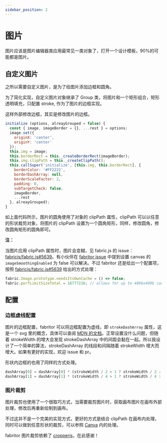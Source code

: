 ```yaml
---
sidebar_position: 2
---
```


# 图片

图片应该是图片编辑器类应用最常见一类对象了，打开一个设计模板，90%的可能都是图片。

## 自定义图片

之所以需要自定义图片，是为了给图片添加边框和圆角。

为了简化实现，自定义图片对象继承了 Group 类，将图片和一个矩形组合，矩形透明填充，只配置 stroke, 作为了图片的边框实现。

这样外部修改边框，其实是修改图片的边框。

```js
initialize (options, alreayGrouped = false) {
  const { image, imageBorder = {}, ...rest } = options;
  image.set({
    originX: 'center',
    originY: 'center'
  });
  this.img = image;
  this.borderRect = this._createBorderRect(imageBorder);
  this.img.clipPath = this._createClipPath();
  this.callSuper('initialize', [this.img, this.borderRect], {
    borderColor: '#FF2222',
    borderDashArray: null,
    borderScaleFactor: 2,
    padding: 0,
    subTargetCheck: false,
    imageBorder,
    ...rest
  }, alreayGrouped);
}
```

如上面代码所示，图片的圆角使用了对象的 clipPath 属性，clipPath 可以以任意的形状裁剪对象，将图片的 clipPath 设置为一个圆角矩形，同样，修改圆角，修改圆角矩形的圆角即可。

**注：**

当图片应用 clipPath 属性时，图片会变糊，见 fabric.js 的 issue：[fabricjs/fabric.js#5639](https://github.com/sleepy-zone/fabritor-web/issues/31)。有小伙伴在 [fabritor issue](https://github.com/sleepy-zone/fabritor-web/issues/31) 中提到设置 canvas 的 `imageSmoothingEnabled` 为 false 可以解决。不过 fabritor 还是给出一个配置项，按照 [fabricjs/fabric.js#5639](https://github.com/sleepy-zone/fabritor-web/issues/31) 给出的方式处理：

```js
fabric.Image.prototype.needsItsOwnCache = () => false;
fabric.perfLimitSizeTotal = 16777216; // allows for up to 4096x4096 cache
```

## 配置

### 边框虚线配置

图片的边框配置，fabritor 可以将边框配置为虚线，即 `strokeDashArray` 属性，这是一个 svg 里的概念，具体可以查阅 [MDN 的文档](https://developer.mozilla.org/zh-CN/docs/Web/SVG/Attribute/stroke-dasharray)。正常设置没什么问题，但随着 strokeWidth 的增大会发现 strokeDashArray 中的间距会黏在一起。所以我设计了一个简单的算法，strokeDashArray 的线段和间隔随着 strokeWidth 增大而增大。如果有更好的实现，欢迎 issue 和 pr。

形状内边框的也用了同样的方式处理。

```js
dashArray[0] = dashArray[0] * (strokeWidth / 2 > 1 ? strokeWidth / 2 : strokeWidth);
dashArray[1] = dashArray[1] * (strokeWidth / 4 > 1 ? strokeWidth / 4 : strokeWidth);
```

### 图片裁剪

图片裁剪也使用了一个很取巧方式，当需要裁剪图片时，获取画布图片在画布外部处理，修改后再重新绘制到画布。

不过这并不是一个完美的实现方式，更好的方式是结合 clipPath 在画布内处理，同时可以做到任意形状的裁剪，可以参照 [Canva](https://www.canva.cn/) 内的处理。

fabritor 图片裁剪依赖了 [cropperjs](https://fengyuanchen.github.io/cropperjs/v2/zh/guide.html)，在此感谢！